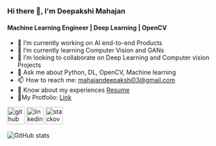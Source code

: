 ###                                                                   Hi there 👋, I'm Deepakshi Mahajan
####                                                          Machine Learning Engineer | Deep Learning | OpenCV

- 🔭 I’m currently working on AI end-to-end Products 
- 🌱 I’m currently learning Computer Vision and GANs 
- 👯 I’m looking to collaborate on Deep Learning and Computer vision Projects 
- 💬 Ask me about Python, DL, OpenCV, Machine learning 
- 📫 How to reach me: mahajandeepakshi03@gmail.com
- 📄 Know about my experiences [Resume](https://drive.google.com/file/d/19mAnsmIbjWrnhCZmTBEDDobNfdDSLEOk/view?usp=sharing)
- 🌟My Protfolio: [Link](http://deepakshi-m.herokuapp.com/)
  


[<img src='https://cdn.jsdelivr.net/npm/simple-icons@3.0.1/icons/github.svg' alt='github' height='40'>](https://github.com/mahajandeepakshi03)  [<img src='https://cdn.jsdelivr.net/npm/simple-icons@3.0.1/icons/linkedin.svg' alt='linkedin' height='40'>](https://www.linkedin.com/in/deepakshi-mahajan/)  [<img src='https://cdn.jsdelivr.net/npm/simple-icons@3.0.1/icons/stackoverflow.svg' alt='stackoverflow' height='40'>](https://stackoverflow.com/users/https://stackoverflow.com/users/14067833/deepakshi-mahajan)  

![GitHub stats](https://github-readme-stats.vercel.app/api?username=mahajandeepakshi03&show_icons=true)  
